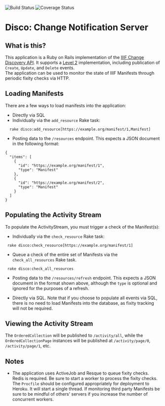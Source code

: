 ![Build Status](https://travis-ci.org/mikeapp/disco.svg?branch=master)
![Coverage Status](https://coveralls.io/repos/github/mikeapp/disco/badge.svg?branch=master)

# Disco: Change Notification Server     

## What is this?
This application is a Ruby on Rails implementation of the [IIIF Change Discovery API](https://iiif.io/api/discovery/0). 
It supports a [Level 2](https://iiif.io/api/discovery/0.2/#level-2-complete-change-list) implementation, including publication of `Create`, `Update`, and `Delete` events.   
The application can be used to monitor the state of IIIF Manifests through periodic fixity checks via HTTP.

## Loading Manifests

There are a few ways to load manifests into the application:
- Directly via SQL
- Individually via the `add_resource` Rake task:
```$ruby
  rake disco:add_resource[https://example.org/manifest/1,Manifest]
```
- Posting data to the `/resources` endpoint.  This expects a JSON document in the following format:
```$json
{
  "items": [
    {
      "id": "https://example.org/manifest/1",
      "type": "Manifest"
    },
    {
      "id": "https://example.org/manifest/2",
      "type": "Manifest"
    }
  ]
}
```

## Populating the Activity Stream

To populate the ActivityStream, you must trigger a check of the Manifest(s):

- Individually via the `check_resource` Rake task:
```$ruby
 rake disco:check_resource[https://example.org/manifest/1]
```

- Queue a check of the entire set of Manifests via the `check_all_resources` Rake task.
 ```$ruby
  rake disco:check_all_resources
 ```
 
- Posting data to the `/resources/refresh` endpoint.  This expects a JSON document in the format shown above, although 
the `type` is optional and ignored for the purposes of a refresh.

- Directly via SQL.  Note that if you choose to populate all
  events via SQL, there is no need to load Manifests into the database, as fixity tracking will not be required.
  
## Viewing the Activity Stream

The `OrderedCollection` will be published to `/activity/all`, while the `OrderedCollectionPage` instances will be 
published at `/activity/page/0`, `/activity/page/1`, etc.    

## Notes

 - The application uses ActiveJob and Resque to queue fixity checks.  Redis is required.  Be sure to start a worker 
 to process the fixity checks.   The `Procfile` should be configured appropriately for deployment to Heroku.  It will 
 start a single thread.  If monitoring third party Manifests be sure to be mindful of others' servers if you increase 
 the number of concurrent workers.
 

